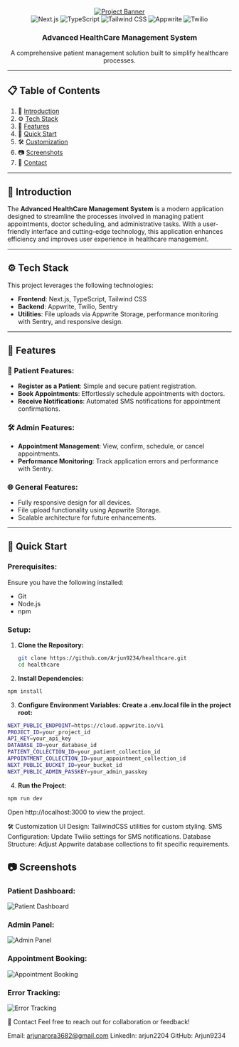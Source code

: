 <div align="center">
  <br />
  <a href="https://youtu.be/lEflo_sc82g?feature=shared" target="_blank">
    <img src="https://github.com/Arjun9234/healthcare/assets/banner-image" alt="Project Banner">
  </a>
  <br />
  <div>
    <img src="https://img.shields.io/badge/-Next_JS-black?style=for-the-badge&logoColor=white&logo=nextdotjs&color=000000" alt="Next.js" />
    <img src="https://img.shields.io/badge/-TypeScript-black?style=for-the-badge&logoColor=white&logo=typescript&color=3178C6" alt="TypeScript" />
    <img src="https://img.shields.io/badge/-Tailwind_CSS-black?style=for-the-badge&logoColor=white&logo=tailwindcss&color=06B6D4" alt="Tailwind CSS" />
    <img src="https://img.shields.io/badge/-Appwrite-black?style=for-the-badge&logoColor=white&logo=appwrite&color=FD366E" alt="Appwrite" />
    <img src="https://img.shields.io/badge/-Twilio-black?style=for-the-badge&logoColor=white&logo=twilio&color=F22F46" alt="Twilio" />
  </div>
  <h3 align="center">Advanced HealthCare Management System</h3>
  <p align="center">A comprehensive patient management solution built to simplify healthcare processes.</p>
</div>

---

## 📋 Table of Contents

1. 🤖 [Introduction](#introduction)
2. ⚙️ [Tech Stack](#tech-stack)
3. 🔋 [Features](#features)
4. 🤸 [Quick Start](#quick-start)
5. 🛠️ [Customization](#customization)
6. 📷 [Screenshots](#screenshots)
7. 🔗 [Contact](#contact)

---

## 🤖 Introduction

The **Advanced HealthCare Management System** is a modern application designed to streamline the processes involved in managing patient appointments, doctor scheduling, and administrative tasks. With a user-friendly interface and cutting-edge technology, this application enhances efficiency and improves user experience in healthcare management.

---

## ⚙️ Tech Stack

This project leverages the following technologies:

- **Frontend**: Next.js, TypeScript, Tailwind CSS
- **Backend**: Appwrite, Twilio, Sentry
- **Utilities**: File uploads via Appwrite Storage, performance monitoring with Sentry, and responsive design.

---

## 🔋 Features

### 🏥 Patient Features:
- **Register as a Patient**: Simple and secure patient registration.
- **Book Appointments**: Effortlessly schedule appointments with doctors.
- **Receive Notifications**: Automated SMS notifications for appointment confirmations.

### 🛠️ Admin Features:
- **Appointment Management**: View, confirm, schedule, or cancel appointments.
- **Performance Monitoring**: Track application errors and performance with Sentry.

### 🌐 General Features:
- Fully responsive design for all devices.
- File upload functionality using Appwrite Storage.
- Scalable architecture for future enhancements.

---

## 🤸 Quick Start

### Prerequisites:
Ensure you have the following installed:
- Git
- Node.js
- npm

### Setup:
1. **Clone the Repository:**

   ```bash
   git clone https://github.com/Arjun9234/healthcare.git
   cd healthcare
2. **Install Dependencies:**

```bash
npm install
```

3. **Configure Environment Variables: Create a .env.local file in the project root:**

```bash
NEXT_PUBLIC_ENDPOINT=https://cloud.appwrite.io/v1
PROJECT_ID=your_project_id
API_KEY=your_api_key
DATABASE_ID=your_database_id
PATIENT_COLLECTION_ID=your_patient_collection_id
APPOINTMENT_COLLECTION_ID=your_appointment_collection_id
NEXT_PUBLIC_BUCKET_ID=your_bucket_id
NEXT_PUBLIC_ADMIN_PASSKEY=your_admin_passkey
```

4. **Run the Project:**

```bash
npm run dev
```

Open http://localhost:3000 to view the project.


🛠️ Customization
UI Design: TailwindCSS utilities for custom styling.
SMS Configuration: Update Twilio settings for SMS notifications.
Database Structure: Adjust Appwrite database collections to fit specific requirements.

## 📷 Screenshots

### Patient Dashboard:
![Patient Dashboard](https://github.com/user-attachments/assets/0a8ea3b5-5213-455b-a951-0c8ec13761c9)

### Admin Panel:
![Admin Panel](https://github.com/user-attachments/assets/6f3c9f81-0adf-4437-9c85-41966368bfdf)

### Appointment Booking:
![Appointment Booking](https://github.com/user-attachments/assets/541affe7-836b-4023-9a09-dde7e95f50b3)

### Error Tracking:
![Error Tracking](https://github.com/user-attachments/assets/930b66d0-da71-401d-aa14-b3d4d0ca97a7)



🔗 Contact
Feel free to reach out for collaboration or feedback!

Email: arjunarora3682@gmail.com
LinkedIn: arjun2204
GitHub: Arjun9234
